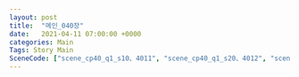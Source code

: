 ```yaml
---
layout: post
title:  "메인_040장"
date:   2021-04-11 07:00:00 +0000
categories: Main
Tags: Story Main
SceneCode: ["scene_cp40_q1_s10、4011", "scene_cp40_q1_s20、4012", "scene_cp40_q2_s10、4021", "scene_cp40_q2_s20、4022", "scene_cp40_q3_s10、4031", "scene_cp40_q3_s20、4032", "scene_cp40_q3_s30、4033", "scene_cp40_q4_s10、4041", "scene_cp40_q4_s20、4042", "scene_cp40_q4_s30、4043"]
---
```

